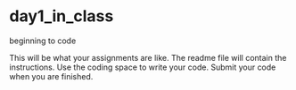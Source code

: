 # day1_in_class
beginning to code

This will be what your assignments are like.  The readme file will contain the instructions.  Use the coding space to write your code.
Submit your code when you are finished.
